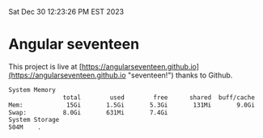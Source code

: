 Sat Dec 30 12:23:26 PM EST 2023

# Angular seventeen


This project is live at [https://angularseventeen.github.io](https://angularseventeen.github.io "seventeen!") thanks to Github.

```bash
System Memory
               total        used        free      shared  buff/cache   available
Mem:            15Gi       1.5Gi       5.3Gi       131Mi       9.0Gi        13Gi
Swap:          8.0Gi       631Mi       7.4Gi
System Storage
504M	.
```
```bash
